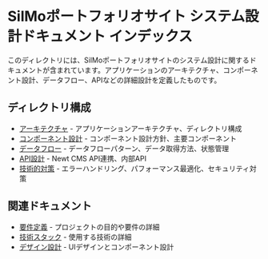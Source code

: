 # SilMoポートフォリオサイト システム設計ドキュメント インデックス

このディレクトリには、SilMoポートフォリオサイトのシステム設計に関するドキュメントが含まれています。アプリケーションのアーキテクチャ、コンポーネント設計、データフロー、APIなどの詳細設計を定義したものです。

## ディレクトリ構成

- [アーキテクチャ](./アーキテクチャ.md) - アプリケーションアーキテクチャ、ディレクトリ構成
- [コンポーネント設計](./コンポーネント設計.md) - コンポーネント設計方針、主要コンポーネント
- [データフロー](./データフロー.md) - データフローパターン、データ取得方法、状態管理
- [API設計](./API設計.md) - Newt CMS API連携、内部API
- [技術的対策](./技術的対策.md) - エラーハンドリング、パフォーマンス最適化、セキュリティ対策

## 関連ドキュメント

- [要件定義](../要件定義/index.md) - プロジェクトの目的や要件の詳細
- [技術スタック](../技術スタック/index.md) - 使用する技術の詳細
- [デザイン設計](../デザイン設計/index.md) - UIデザインとコンポーネント設計 